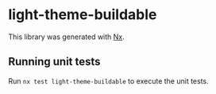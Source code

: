 # light-theme-buildable

This library was generated with [Nx](https://nx.dev).

## Running unit tests

Run `nx test light-theme-buildable` to execute the unit tests.
